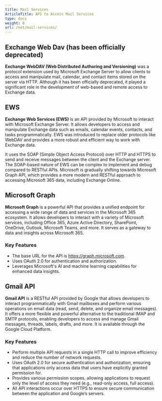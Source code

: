 ```yaml
---
title: Mail Services
ArticleTitle: API to Access Mail Services
type: docs
weight: 8
url: /net/mail-services/
---
```


## **Exchange Web Dav (has been officially deprecated)**

**Exchange WebDAV (Web Distributed Authoring and Versioning)** was a protocol extension used by Microsoft Exchange Server to allow clients to access and manipulate mail, calendar, and contact items stored on the server via HTTP. Although it has been officially deprecated, it played a significant role in the development of web-based and remote access to Exchange data.

## **EWS**

**Exchange Web Services (EWS)** is an API provided by Microsoft to interact with Microsoft Exchange Server. It allows developers to access and manipulate Exchange data such as emails, calendar events, contacts, and tasks programmatically. EWS was introduced to replace older protocols like WebDAV and provides a more robust and efficient way to work with Exchange data. 

It uses the SOAP (Simple Object Access Protocol) over HTTP and HTTPS to send and receive messages between the client and the Exchange server. The SOAP-based nature of EWS can be complex to implement and debug compared to RESTful APIs. Microsoft is gradually shifting towards Microsoft Graph API, which provides a more modern and RESTful approach to accessing Microsoft 365 data, including Exchange Online.

## **Microsoft Graph**

**Microsoft Graph** is a powerful API that provides a unified endpoint for accessing a wide range of data and services in the Microsoft 365 ecosystem. It allows developers to interact with a variety of Microsoft services, including Office 365, Azure Active Directory, SharePoint, OneDrive, Outlook, Microsoft Teams, and more. It serves as a gateway to data and insights across Microsoft 365.

### Key Features

- The base URL for the API is https://graph.microsoft.com.
- Uses OAuth 2.0 for authentication and authorization.
- Leverages Microsoft's AI and machine learning capabilities for enhanced data insights.

## **Gmail API**

**Gmail API** is a RESTful API provided by Google that allows developers to interact programmatically with Gmail mailboxes and perform various operations on email data (read, send, delete, and organize email messages). It offers a more flexible and powerful alternative to the traditional IMAP and SMTP protocols, enabling developers to access and manage Gmail messages, threads, labels, drafts, and more. It is available through the Google Cloud Platform.

### Key Features

- Perform multiple API requests in a single HTTP call to improve efficiency and reduce the number of network requests.
- Uses OAuth 2.0 for secure authentication and authorization, ensuring that applications only access data that users have explicitly granted permission for.
- Provides various permission scopes, allowing applications to request only the level of access they need (e.g., read-only access, full access).
- All API interactions occur over HTTPS to ensure secure communication between the application and Google’s servers.
